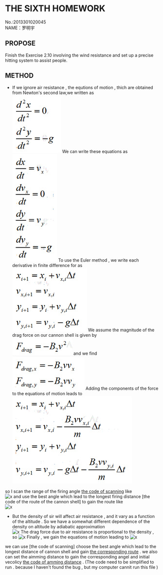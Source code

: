 **THE SIXTH HOMEWORK**
====

No.:2013301020045     
NAME：罗明宇

**PROPOSE**
--------
Finish the Exercise 2.10 involving the wind resistance and set up a precise hitting system to assist people.

**METHOD**
----

- If we ignore air resistance , the equtions of motion , thich are obtained from Newton's second law,we written as     
![x](https://raw.githubusercontent.com/luomingyu/computationalphysics_N2013301020045/code/6th/1.png) 
We can write these equations as     
![x](https://raw.githubusercontent.com/luomingyu/computationalphysics_N2013301020045/code/6th/2.png) 
To use the Euler method , we write each derivative in finite difference for as     
![x](https://raw.githubusercontent.com/luomingyu/computationalphysics_N2013301020045/code/6th/3.png) 
We assume the magnitude of the drag force on our cannon shell is given by     
![x](https://raw.githubusercontent.com/luomingyu/computationalphysics_N2013301020045/code/6th/4.png)
and we find     
![x](https://raw.githubusercontent.com/luomingyu/computationalphysics_N2013301020045/code/6th/5.png)
Adding the components of the force to the equations of motion leads to
![x](https://raw.githubusercontent.com/luomingyu/computationalphysics_N2013301020045/code/6th/6.png)

so I scan the range of the firing angle [the code of scanning]() like     
![x]()
and use the best angle which lead to the longest firing distance [the code of the route of the cannon shell] to gain the route like     
![x]()

- But the density of sir will affect air resistance , and it vary as a function of the altitude . So we have a somewhat different dependence of the density on altitude by adiabatic approximation     
![x]()
The drag force due to air resistance is proportional to the density , so
![x]()
Finally , we gain the equations of motion leading  to
![x]()

we can use [the code of scanning] choose the best angle which lead to the longest distance of cannon shell and gain [the corresponding route]() . 
we also can set the aimming distance to gain the corresponding angel and initial vecolicy [the code of amming distance]() . (The code need to be simplified to run . because I haven't found the bug , but my computer cannit run this file )